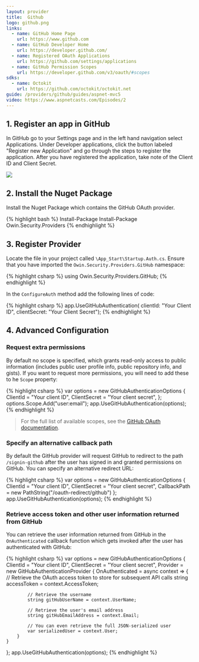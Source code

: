 ```yaml
---
layout: provider
title:  Github
logo: github.png
links:
  - name: GitHub Home Page
    url: https://www.github.com
  - name: GitHub Developer Home
    url: https://developer.github.com/
  - name: Registered OAuth Applications
    url: https://github.com/settings/applications
  - name: GitHub Permission Scopes
    url: https://developer.github.com/v3/oauth/#scopes
sdks:
  - name: Octokit
    url: https://github.com/octokit/octokit.net
guide: /providers/github/guides/aspnet-mvc5
video: https://www.aspnetcasts.com/Episodes/2
---
```

## 1. Register an app in GitHub

In GitHub go to your Settings page and in the left hand navigation select Applications. Under Developer applications, click the button labeled "Register new Application" and go through the steps to register the application. After you have registered the application, take note of the Client ID and Client Secret.

![](/images/github-client-id-and-secret.png)

## 2. Install the Nuget Package

Install the Nuget Package which contains the GitHub OAuth provider.

{% highlight bash %}
Install-Package Install-Package Owin.Security.Providers
{% endhighlight %}

## 3. Register Provider

Locate the file in your project called `\App_Start\Startup.Auth.cs`. Ensure that you have imported the `Owin.Security.Providers.GitHub` namespace:

{% highlight csharp %}
using Owin.Security.Providers.GitHub;
{% endhighlight %}

In the `ConfigureAuth` method add the following lines of code:

{% highlight csharp %}
app.UseGitHubAuthentication(
    clientId: "Your Client ID",
    clientSecret: "Your Client Secret");
{% endhighlight %}

## 4. Advanced Configuration

### Request extra permissions

By default no scope is specified, which grants read-only access to public information (includes public user profile info, public repository info, and gists). If you want to request more permissions, you will need to add these to he `Scope` property:

{% highlight csharp %}
var options = new GitHubAuthenticationOptions
{
    ClientId = "Your client ID",
    ClientSecret = "Your client secret",
};
options.Scope.Add("user:email");
app.UseGitHubAuthentication(options);
{% endhighlight %}

> For the full list of available scopes, see the [GitHub OAuth documentation](https://developer.github.com/v3/oauth/#scopes).

### Specify an alternative callback path

By default the GitHub provider will request GitHub to redirect to the path `/signin-github` after the user has signed in and granted permissions on GitHub. You can specify an alternative redirect URL:

{% highlight csharp %}
var options = new GitHubAuthenticationOptions
{
    ClientId = "Your client ID",
    ClientSecret = "Your client secret",
    CallbackPath = new PathString("/oauth-redirect/github")
};
app.UseGitHubAuthentication(options);
{% endhighlight %}

### Retrieve access token and other user information returned from GitHub

You can retrieve the user information returned from GitHub in the `OnAuthenticated` callback function which gets invoked after the user has authenticated with GitHub:

{% highlight csharp %}
var options = new GitHubAuthenticationOptions
{
    ClientId = "Your client ID",
    ClientSecret = "Your client secret",
    Provider = new GitHubAuthenticationProvider
    {
        OnAuthenticated = async context =>
        {
            // Retrieve the OAuth access token to store for subsequent API calls
            string accessToken = context.AccessToken;

            // Retrieve the username
            string gitHubUserName = context.UserName;

            // Retrieve the user's email address
            string gitHubEmailAddress = context.Email;

            // You can even retrieve the full JSON-serialized user
            var serializedUser = context.User;
        }
    }
};
app.UseGitHubAuthentication(options);
{% endhighlight %}
